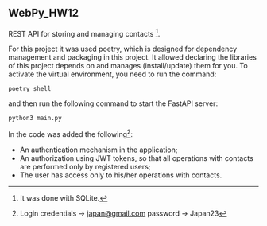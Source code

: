 ## WebPy_HW12
REST API for storing and managing contacts [^1].

For this project it was used poetry, which is designed for dependency management and packaging in this project. It 
allowed declaring the libraries of this project depends on and manages (install/update) them for you. To activate 
the virtual environment, you need to run the command:

    poetry shell

and then run the following command to start the FastAPI server:

    python3 main.py

In the code was added the following[^2]:
- An authentication mechanism in the application; 
- An authorization using JWT tokens, so that all operations with contacts are performed only by registered users; 
- The user has access only to his/her operations with contacts.

[^1]: It was done with SQLite.
[^2]: Login credentials -> japan@gmail.com
      password -> Japan23
